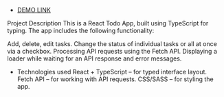 - [DEMO LINK](https://krrampuss.github.io/Todo-app/)

Project Description
This is a React Todo App, built using TypeScript for typing. The app includes the following functionality:

Add, delete, edit tasks.
Change the status of individual tasks or all at once via a checkbox.
Processing API requests using the Fetch API.
Displaying a loader while waiting for an API response and error messages.

- Technologies used
React + TypeScript – for typed interface layout.
Fetch API – for working with API requests.
CSS/SASS – for styling the app.

